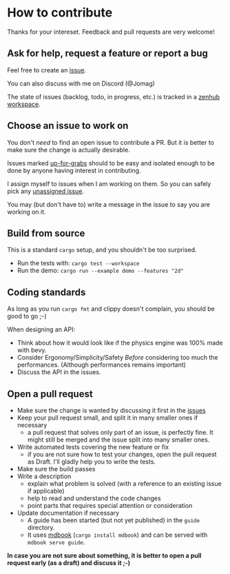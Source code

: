 # How to contribute

Thanks for your intereset. Feedback and pull requests are very welcome!


## Ask for help, request a feature or report a bug

Feel free to create an [issue](https://github.com/jcornaz/heron/issues).

You can also discuss with me on Discord (@Jomag)

The state of issues (backlog, todo, in progress, etc.) is tracked in a [zenhub workspace](https://app.zenhub.com/workspaces/heron-600478067304b1000e27f4c4).


## Choose an issue to work on

You don't *need* to find an open issue to contribute a PR. But it is better to make sure the change is actually desirable.

Issues marked [up-for-grabs](https://github.com/jcornaz/heron/labels/up-for-grabs) should to be easy and isolated enough to be done by anyone having interest in contributing.

I assign myself to issues when I am working on them. So you can safely pick any
[unassigned issue](https://github.com/jcornaz/heron/issues?utf8=%E2%9C%93&q=is%3Aissue+is%3Aopen+no%3Aassignee+).

You may (but don't have to) write a message in the issue to say you are working on it.


## Build from source

This is a standard `cargo` setup, and you shouldn't be too surprised.

* Run the tests with: `cargo test --workspace`
* Run the demo: `cargo run --example demo --features "2d"`


## Coding standards

As long as you run `cargo fmt` and clippy doesn't complain, you should be good to go ;-)

When designing an API: 

* Think about how it would look like if the physics engine was 100% made with bevy.
* Consider Ergonomy/Simplicity/Safety *Before* considering too much the performances. (Although performances remains important)
* Discuss the API in the issues.


## Open a pull request

* Make sure the change is wanted by discussing it first in the [issues](https://github.com/jcornaz/heron)
* Keep your pull request small, and split it in many smaller ones if necessary
  * a pull request that solves only part of an issue, is perfectly fine.
    It might still be merged and the issue split into many smaller ones.
* Write automated tests covering the new feature or fix
  * if you are not sure how to test your changes, open the pull request as Draft.
    I'll gladly help you to write the tests.
* Make sure the build passes
* Write a description
  * explain what problem is solved (with a reference to an existing issue if applicable)
  * help to read and understand the code changes
  * point parts that requires special attention or consideration
* Update documentation if necessary
  * A guide has been started (but not yet published) in the `guide` directory. 
  * It uses [mdbook](https://github.com/rust-lang/mdBook) (`cargo install mdbook`) and can be served with `mdbook serve guide`.

**In case you are not sure about something, it is better to open a pull request early (as a draft) and discuss it ;-)**
